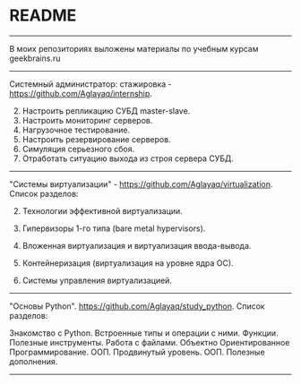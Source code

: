 # README
------------------------
В моих репозиториях выложены материалы по учебным курсам geekbrains.ru

------------------------
Системный администратор: стажировка	- https://github.com/Aglayaq/internship.

2. Настроить репликацию СУБД master-slave.
3. Настроить мониторинг серверов.
4. Нагрузочное тестирование.
5. Настроить резервирование серверов.
6. Симуляция серьезного сбоя.
7. Отработать ситуацию выхода из строя сервера СУБД.

------------------------

"Системы виртуализации" - https://github.com/Aglayaq/virtualization. Список разделов:

2. Технологии эффективной виртуализации.

4. Гипервизоры 1-го типа (bare metal hypervisors).

6. Вложенная виртуализация и виртуализация ввода-вывода.
7. Контейнеризация (виртуализация на уровне ядра ОС).
8. Системы управления виртуализацией.
------------------------

"Основы Python". https://github.com/Aglayaq/study_python. Список разделов:

Знакомство с Python.
Встроенные типы и операции с ними.
Функции.
Полезные инструменты.
Работа с файлами.
Объектно Ориентированное Программирование.
ООП. Продвинутый уровень.
ООП. Полезные дополнения.

------------------------
